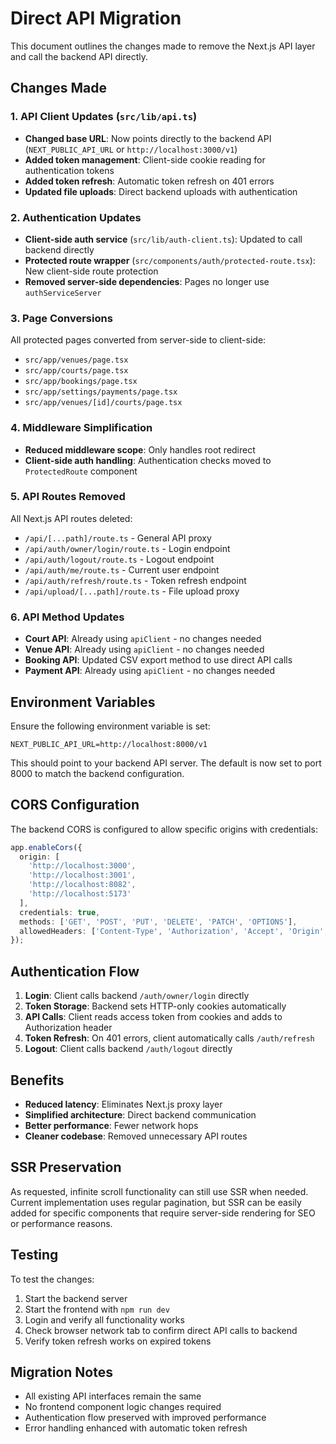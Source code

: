 # Direct API Migration

This document outlines the changes made to remove the Next.js API layer and call the backend API directly.

## Changes Made

### 1. API Client Updates (`src/lib/api.ts`)
- **Changed base URL**: Now points directly to the backend API (`NEXT_PUBLIC_API_URL` or `http://localhost:3000/v1`)
- **Added token management**: Client-side cookie reading for authentication tokens
- **Added token refresh**: Automatic token refresh on 401 errors
- **Updated file uploads**: Direct backend uploads with authentication

### 2. Authentication Updates
- **Client-side auth service** (`src/lib/auth-client.ts`): Updated to call backend directly
- **Protected route wrapper** (`src/components/auth/protected-route.tsx`): New client-side route protection
- **Removed server-side dependencies**: Pages no longer use `authServiceServer`

### 3. Page Conversions
All protected pages converted from server-side to client-side:
- `src/app/venues/page.tsx`
- `src/app/courts/page.tsx` 
- `src/app/bookings/page.tsx`
- `src/app/settings/payments/page.tsx`
- `src/app/venues/[id]/courts/page.tsx`

### 4. Middleware Simplification
- **Reduced middleware scope**: Only handles root redirect
- **Client-side auth handling**: Authentication checks moved to `ProtectedRoute` component

### 5. API Routes Removed
All Next.js API routes deleted:
- `/api/[...path]/route.ts` - General API proxy
- `/api/auth/owner/login/route.ts` - Login endpoint
- `/api/auth/logout/route.ts` - Logout endpoint
- `/api/auth/me/route.ts` - Current user endpoint
- `/api/auth/refresh/route.ts` - Token refresh endpoint
- `/api/upload/[...path]/route.ts` - File upload proxy

### 6. API Method Updates
- **Court API**: Already using `apiClient` - no changes needed
- **Venue API**: Already using `apiClient` - no changes needed  
- **Booking API**: Updated CSV export method to use direct API calls
- **Payment API**: Already using `apiClient` - no changes needed

## Environment Variables

Ensure the following environment variable is set:
```
NEXT_PUBLIC_API_URL=http://localhost:8000/v1
```

This should point to your backend API server. The default is now set to port 8000 to match the backend configuration.

## CORS Configuration

The backend CORS is configured to allow specific origins with credentials:
```typescript
app.enableCors({
  origin: [
    'http://localhost:3000',
    'http://localhost:3001', 
    'http://localhost:8082',
    'http://localhost:5173'
  ],
  credentials: true,
  methods: ['GET', 'POST', 'PUT', 'DELETE', 'PATCH', 'OPTIONS'],
  allowedHeaders: ['Content-Type', 'Authorization', 'Accept', 'Origin', 'X-Requested-With'],
});
```

## Authentication Flow

1. **Login**: Client calls backend `/auth/owner/login` directly
2. **Token Storage**: Backend sets HTTP-only cookies automatically
3. **API Calls**: Client reads access token from cookies and adds to Authorization header
4. **Token Refresh**: On 401 errors, client automatically calls `/auth/refresh`
5. **Logout**: Client calls backend `/auth/logout` directly

## Benefits

- **Reduced latency**: Eliminates Next.js proxy layer
- **Simplified architecture**: Direct backend communication
- **Better performance**: Fewer network hops
- **Cleaner codebase**: Removed unnecessary API routes

## SSR Preservation

As requested, infinite scroll functionality can still use SSR when needed. Current implementation uses regular pagination, but SSR can be easily added for specific components that require server-side rendering for SEO or performance reasons.

## Testing

To test the changes:
1. Start the backend server
2. Start the frontend with `npm run dev`
3. Login and verify all functionality works
4. Check browser network tab to confirm direct API calls to backend
5. Verify token refresh works on expired tokens

## Migration Notes

- All existing API interfaces remain the same
- No frontend component logic changes required
- Authentication flow preserved with improved performance
- Error handling enhanced with automatic token refresh
